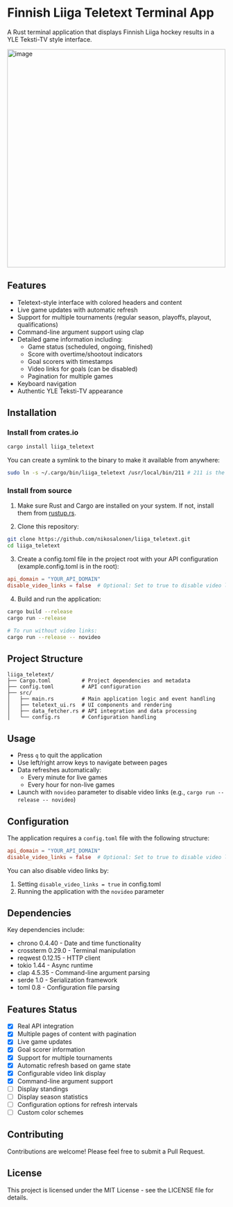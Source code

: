 # Finnish Liiga Teletext Terminal App

A Rust terminal application that displays Finnish Liiga hockey results in a YLE Teksti-TV style interface.

<img width="503" alt="image" src="https://github.com/user-attachments/assets/e4c44281-039e-4152-b505-13cef5ec2889" />

## Features

- Teletext-style interface with colored headers and content
- Live game updates with automatic refresh
- Support for multiple tournaments (regular season, playoffs, playout, qualifications)
- Command-line argument support using clap
- Detailed game information including:
  - Game status (scheduled, ongoing, finished)
  - Score with overtime/shootout indicators
  - Goal scorers with timestamps
  - Video links for goals (can be disabled)
  - Pagination for multiple games
- Keyboard navigation
- Authentic YLE Teksti-TV appearance

## Installation

### Install from crates.io

```bash
cargo install liiga_teletext
```

You can create a symlink to the binary to make it available from anywhere:

```bash
sudo ln -s ~/.cargo/bin/liiga_teletext /usr/local/bin/211 # 211 is the channel number of YLE Teksti-TV
```

### Install from source

1. Make sure Rust and Cargo are installed on your system. If not, install them from [rustup.rs](https://rustup.rs/).

2. Clone this repository:

```bash
git clone https://github.com/nikosalonen/liiga_teletext.git
cd liiga_teletext
```

3. Create a config.toml file in the project root with your API configuration (example.config.toml is in the root):

```toml
api_domain = "YOUR_API_DOMAIN"
disable_video_links = false  # Optional: Set to true to disable video links
```

4. Build and run the application:

```bash
cargo build --release
cargo run --release

# To run without video links:
cargo run --release -- novideo
```

## Project Structure

```
liiga_teletext/
├── Cargo.toml          # Project dependencies and metadata
├── config.toml         # API configuration
├── src/
│   ├── main.rs         # Main application logic and event handling
│   ├── teletext_ui.rs  # UI components and rendering
│   ├── data_fetcher.rs # API integration and data processing
│   └── config.rs       # Configuration handling
```

## Usage

- Press `q` to quit the application
- Use left/right arrow keys to navigate between pages
- Data refreshes automatically:
  - Every minute for live games
  - Every hour for non-live games
- Launch with `novideo` parameter to disable video links (e.g., `cargo run --release -- novideo`)

## Configuration

The application requires a `config.toml` file with the following structure:

```toml
api_domain = "YOUR_API_DOMAIN"
disable_video_links = false  # Optional: Set to true to disable video links
```

You can also disable video links by:

1. Setting `disable_video_links = true` in config.toml
2. Running the application with the `novideo` parameter

## Dependencies

Key dependencies include:

- chrono 0.4.40 - Date and time functionality
- crossterm 0.29.0 - Terminal manipulation
- reqwest 0.12.15 - HTTP client
- tokio 1.44 - Async runtime
- clap 4.5.35 - Command-line argument parsing
- serde 1.0 - Serialization framework
- toml 0.8 - Configuration file parsing

## Features Status

- [x] Real API integration
- [x] Multiple pages of content with pagination
- [x] Live game updates
- [x] Goal scorer information
- [x] Support for multiple tournaments
- [x] Automatic refresh based on game state
- [x] Configurable video link display
- [x] Command-line argument support
- [ ] Display standings
- [ ] Display season statistics
- [ ] Configuration options for refresh intervals
- [ ] Custom color schemes

## Contributing

Contributions are welcome! Please feel free to submit a Pull Request.

## License

This project is licensed under the MIT License - see the LICENSE file for details.

